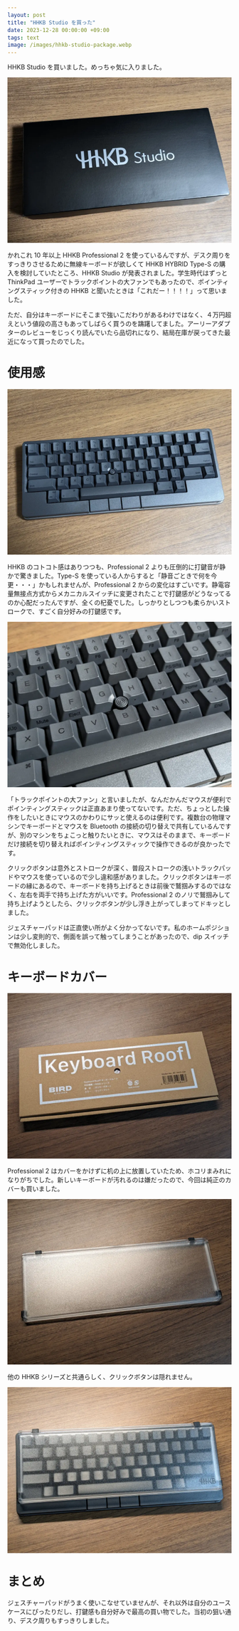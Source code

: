 ```yaml
---
layout: post
title: "HHKB Studio を買った"
date: 2023-12-28 00:00:00 +09:00
tags: text
image: /images/hhkb-studio-package.webp
---
```


HHKB Studio を買いました。めっちゃ気に入りました。

![パッケージ](/images/hhkb-studio-package.webp)

かれこれ 10 年以上 HHKB Professional 2 を使っているんですが、デスク周りをすっきりさせるために無線キーボードが欲しくて HHKB HYBRID Type-S の購入を検討していたところ、HHKB Studio が発表されました。学生時代はずっと ThinkPad ユーザーでトラックポイントの大ファンでもあったので、ポインティングスティック付きの HHKB と聞いたときは「これだー！！！！」って思いました。

ただ、自分はキーボードにそこまで強いこだわりがあるわけではなく、４万円超えという値段の高さもあってしばらく買うのを躊躇してました。アーリーアダプターのレビューをじっくり読んでいたら品切れになり、結局在庫が戻ってきた最近になって買ったのでした。

# 使用感

![HHKB Studio](/images/hhkb-studio.webp)

HHKB のコトコト感はありつつも、Professional 2 よりも圧倒的に打鍵音が静かで驚きました。Type-S を使っている人からすると「静音ごときで何を今更・・・」かもしれませんが、Professional 2 からの変化はすごいです。静電容量無接点方式からメカニカルスイッチに変更されたことで打鍵感がどうなってるのか心配だったんですが、全くの杞憂でした。しっかりとしつつも柔らかいストロークで、すごく自分好みの打鍵感です。

![HHKB Studio ポインティングスティック](/images/hhkb-studio-pointing-stick.webp)

「トラックポイントの大ファン」と言いましたが、なんだかんだマウスが便利でポインティングスティックは正直あまり使ってないです。ただ、ちょっとした操作をしたいときにマウスのかわりにサッと使えるのは便利です。複数台の物理マシンでキーボードとマウスを Bluetooth の接続の切り替えで共有しているんですが、別のマシンをちょこっと触りたいときに、マウスはそのままで、キーボードだけ接続を切り替えればポインティングスティックで操作できるのが良かったです。

クリックボタンは意外とストロークが深く、普段ストロークの浅いトラックパッドやマウスを使っているので少し違和感がありました。クリックボタンはキーボードの縁にあるので、キーボードを持ち上げるときは前後で鷲掴みするのではなく、左右を両手で持ち上げた方がいいです。Professional 2 のノリで鷲掴みして持ち上げようとしたら、クリックボタンが少し浮き上がってしまってドキッとしました。

ジェスチャーパッドは正直使い所がよく分かってないです。私のホームポジションは少し変則的で、側面を誤って触ってしまうことがあったので、dip スイッチで無効化しました。

# キーボードカバー

![HHKB Studio カバーパッケージ](/images/hhkb-studio-cover-package.webp)

Professional 2 はカバーをかけずに机の上に放置していたため、ホコリまみれになりがちでした。新しいキーボードが汚れるのは嫌だったので、今回は純正のカバーも買いました。

![HHKB Studio カバー](/images/hhkb-studio-cover.webp)

他の HHKB シリーズと共通らしく、クリックボタンは隠れません。

![HHKB Studio with カバー](/images/hhkb-studio-with-cover.webp)

# まとめ

ジェスチャーパッドがうまく使いこなせていませんが、それ以外は自分のユースケースにぴったりだし、打鍵感も自分好みで最高の買い物でした。当初の狙い通り、デスク周りもすっきりしました。